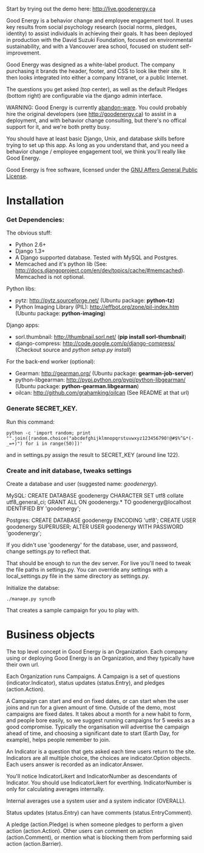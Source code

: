 
Start by trying out the demo here: http://live.goodenergy.ca

Good Energy is a behavior change and employee engagement tool. It uses key results from social psychology research (social norms, pledges, identity) to assist individuals in achieving their goals. It has been deployed in production with the David Suzuki Foundation, focused on environmental sustainability, and with a Vancouver area school, focused on student self-improvement.

Good Energy was designed as a white-label product. The company purchasing it brands the header, footer, and CSS to look like their site. It then looks integrated into either a company Intranet, or a public Internet.

The questions you get asked (top center), as well as the default Pledges (bottom right) are configurable via the django admin interface.

WARNING: Good Energy is currently [abandon-ware](http://en.wikipedia.org/wiki/Abandonware). You could probably hire the original developers (see http://goodenergy.ca) to assist in a deployment, and with behavior change consulting, but there's no offical support for it, and we're both pretty busy.

You should have at least basic Django, Unix, and database skills before trying to set up this app. As long as you understand that, and you need a behavior change / employee engagement tool, we think you'll really like Good Energy.

Good Energy is free software, licensed under the [GNU Affero General Public License](http://www.gnu.org/licenses/agpl.html).

# Installation

### Get Dependencies:

The obvious stuff:

  - Python 2.6+
  - Django 1.3+ 
  - A Django supported database. Tested with MySQL and Postgres.
  - Memcached and it's python lib (See: http://docs.djangoproject.com/en/dev/topics/cache/#memcached). Memcached is not optional.

Python libs:

  - pytz: http://pytz.sourceforge.net/ (Ubuntu package: **python-tz**)
  - Python Imaging Library (PIL): http://effbot.org/zone/pil-index.htm (Ubuntu package: **python-imaging**)

Django apps:

  - sorl.thumbnail: http://thumbnail.sorl.net/ (**pip install sorl-thumbnail**)
  - django-compress: http://code.google.com/p/django-compress/ (Checkout source and _python setup.py install_)

For the back-end worker (optional):

  - Gearman: http://gearman.org/ (Ubuntu package: **gearman-job-server**)
  - python-libgearman: http://pypi.python.org/pypi/python-libgearman/ (Ubuntu package: **python-gearman.libgearman**)
  - oilcan: http://github.com/grahamking/oilcan (See README at that url)

### Generate SECRET_KEY.

Run this command:

    python -c 'import random; print "".join([random.choice("abcdefghijklmnopqrstuvwxyz123456790!@#$%^&*(-_=+)") for i in range(50)])'

and in settings.py assign the result to SECRET_KEY (around line 122).

### Create and init database, tweaks settings

Create a database and user (suggested name: _goodenergy_).

MySQL:
    CREATE DATABASE goodenergy CHARACTER SET utf8 collate utf8_general_ci;
    GRANT ALL ON goodenergy.* TO goodenergy@localhost IDENTIFIED BY 'goodenergy';

Postgres:
    CREATE DATABASE goodenergy ENCODING 'utf8';
    CREATE USER goodenergy SUPERUSER;
    ALTER USER goodenergy WITH PASSWORD 'goodenergy';

If you didn't use 'goodenergy' for the database, user, and password, change settings.py to reflect that.

That should be enough to run the dev server. For live you'll need to tweak the file paths in settings.py. You can override any settings with a local_settings.py file in the same directory as settings.py.

Initialize the databse:

    ./manage.py syncdb

That creates a sample campaign for you to play with.

# Business objects

The top level concept in Good Energy is an Organization. Each company using or deploying Good Energy is an Organization, and they typically have their own url.

Each Organization runs Campaigns. A Campaign is a set of questions (indicator.Indicator), status updates (status.Entry), and pledges (action.Action).

A Campaign can start and end on fixed dates, or can start when the user joins and run for a given amount of time. Outside of the demo, most campaigns are fixed dates. It takes about a month for a new habit to form, and people bore easily, so we suggest running campaigns for 5 weeks as a good compromise. Typically the organisation will advertise the campaign ahead of time, and choosing a significant date to start (Earth Day, for example), helps people remember to join.

An Indicator is a question that gets asked each time users return to the site. Indicators are all multiple choice, the choices are indicator.Option objects. Each users answer is recorded as an indicator.Answer.

You'll notice IndicatorLikert and IndicatorNumber as descendants of Indicator. You should use IndicatorLikert for everthing. IndicatorNumber is only for calculating averages internally.

Internal averages use a system user and a system indicator (OVERALL).

Status updates (status.Entry) can have comments (status.EntryComment).

A pledge (action.Pledge) is when someone pledges to perform a given action (action.Action). Other users can comment on action (action.Comment), or mention what is blocking them from performing said action (action.Barrier).


